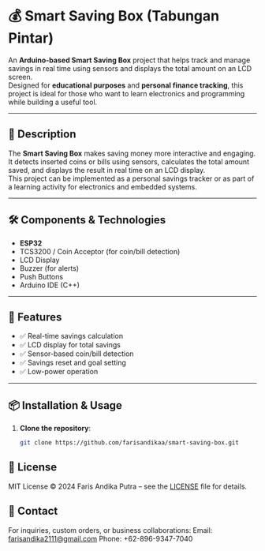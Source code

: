 # 💰 Smart Saving Box (Tabungan Pintar)

An **Arduino-based Smart Saving Box** project that helps track and manage savings in real time using sensors and displays the total amount on an LCD screen.  
Designed for **educational purposes** and **personal finance tracking**, this project is ideal for those who want to learn electronics and programming while building a useful tool.

---

## 📖 Description
The **Smart Saving Box** makes saving money more interactive and engaging.  
It detects inserted coins or bills using sensors, calculates the total amount saved, and displays the result in real time on an LCD display.  
This project can be implemented as a personal savings tracker or as part of a learning activity for electronics and embedded systems.

---

## 🛠️ Components & Technologies
- **ESP32**
- TCS3200 / Coin Acceptor (for coin/bill detection)
- LCD Display 
- Buzzer (for alerts)
- Push Buttons
- Arduino IDE (C++)

---

## 🚀 Features
- ✅ Real-time savings calculation
- ✅ LCD display for total savings
- ✅ Sensor-based coin/bill detection
- ✅ Savings reset and goal setting
- ✅ Low-power operation

---

## 📦 Installation & Usage
1. **Clone the repository**:
   ```bash
   git clone https://github.com/farisandikaa/smart-saving-box.git

## 📄 License
MIT License © 2024 Faris Andika Putra – see the [LICENSE](LICENSE) file for details.

## 📧 Contact

For inquiries, custom orders, or business collaborations:
Email: farisandika2111@gmail.com
Phone: +62-896-9347-7040


